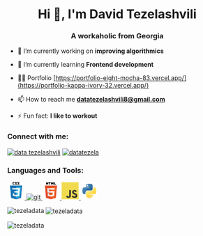 <h1 align="center">Hi 👋, I'm David Tezelashvili</h1>
<h3 align="center">A workaholic from Georgia</h3>

- 🔭 I’m currently working on **improving algorithmics**

- 🌱 I’m currently learning **Frontend development**

- 👨‍💻 Portfolio [https://portfolio-eight-mocha-83.vercel.app/](https://portfolio-kappa-ivory-32.vercel.app/)

- 📫 How to reach me **datatezelashvili8@gmail.com**

- ⚡ Fun fact: **I like to workout**

<h3 align="left">Connect with me:</h3>
<p align="left">
<a href="https://fb.com/data tezela" target="blank"><img align="center" src="https://raw.githubusercontent.com/rahuldkjain/github-profile-readme-generator/master/src/images/icons/Social/facebook.svg" alt="data tezelashvili" height="30" width="40" /></a>
<a href="https://instagram.com/datatezela" target="blank"><img align="center" src="https://raw.githubusercontent.com/rahuldkjain/github-profile-readme-generator/master/src/images/icons/Social/instagram.svg" alt="datatezela" height="30" width="40" /></a>
</p>

<h3 align="left">Languages and Tools:</h3>
<p align="left"> <a href="https://www.w3schools.com/css/" target="_blank" rel="noreferrer"> <img src="https://raw.githubusercontent.com/devicons/devicon/master/icons/css3/css3-original-wordmark.svg" alt="css3" width="40" height="40"/> </a> <a href="https://git-scm.com/" target="_blank" rel="noreferrer"> <img src="https://www.vectorlogo.zone/logos/git-scm/git-scm-icon.svg" alt="git" width="40" height="40"/> </a> <a href="https://www.w3.org/html/" target="_blank" rel="noreferrer"> <img src="https://raw.githubusercontent.com/devicons/devicon/master/icons/html5/html5-original-wordmark.svg" alt="html5" width="40" height="40"/> </a> <a href="https://developer.mozilla.org/en-US/docs/Web/JavaScript" target="_blank" rel="noreferrer"> <img src="https://raw.githubusercontent.com/devicons/devicon/master/icons/javascript/javascript-original.svg" alt="javascript" width="40" height="40"/> </a> <a href="https://www.python.org" target="_blank" rel="noreferrer"> <img src="https://raw.githubusercontent.com/devicons/devicon/master/icons/python/python-original.svg" alt="python" width="40" height="40"/> </a> </p>

<p><img align="left" src="https://github-readme-stats.vercel.app/api/top-langs?username=tezeladata&show_icons=true&theme=dracula&hide_border=true&locale=en&layout=compact" alt="tezeladata" /></p>

<p>&nbsp;<img align="center" src="https://github-readme-stats.vercel.app/api?username=tezeladata&show_icons=true&theme=dark&locale=en" alt="tezeladata" /></p>

<p><img align="center" src="https://github-readme-streak-stats.herokuapp.com/?user=tezeladata&" alt="tezeladata" /></p>
